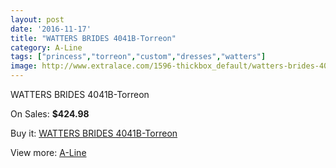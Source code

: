```yaml
---
layout: post
date: '2016-11-17'
title: "WATTERS BRIDES 4041B-Torreon"
category: A-Line
tags: ["princess","torreon","custom","dresses","watters"]
image: http://www.extralace.com/1596-thickbox_default/watters-brides-4041b-torreon.jpg
---
```

WATTERS BRIDES 4041B-Torreon

On Sales: **$424.98**
<a href="https://www.extralace.com/a-line/758-watters-brides-4041b-torreon.html"><amp-img layout="responsive" width="600" height="600" src="//www.extralace.com/1596-thickbox_default/watters-brides-4041b-torreon.jpg" alt="WATTERS BRIDES 4041B-Torreon 0" /></a>
<a href="https://www.extralace.com/a-line/758-watters-brides-4041b-torreon.html"><amp-img layout="responsive" width="600" height="600" src="//www.extralace.com/1597-thickbox_default/watters-brides-4041b-torreon.jpg" alt="WATTERS BRIDES 4041B-Torreon 1" /></a>

Buy it: [WATTERS BRIDES 4041B-Torreon](https://www.extralace.com/a-line/758-watters-brides-4041b-torreon.html "WATTERS BRIDES 4041B-Torreon")

View more: [A-Line](https://www.extralace.com/2-a-line "A-Line")